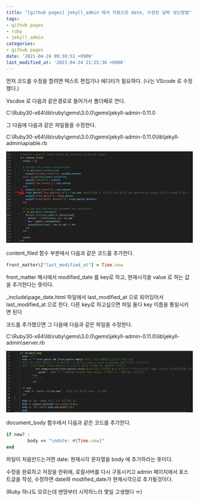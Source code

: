 ```yaml
---
title: "[github pages] jekyll_admin 에서 자동으로 date, 수정된 날짜 넣는방법"
tags:
- github pages
- ruby
- jekyll_admin
categories:
- github pages
date: '2021-04-24 09:38:51 +0900'
last_modified_at: '2021-04-24 21:25:36 +0900'
---
```


먼저 코드를 수정을 할려면 텍스트 편집기나 에디터가 필요하다.
(나는 VScode 로 수정했다.)


Vscdoe 로 다음과 같은경로로 들어가서 폴더째로 연다.

C:\Ruby30-x64\lib\ruby\gems\3.0.0\gems\jekyll-admin-0.11.0


그 다음에 다음과 같은 파일들을 수정한다.

C:\Ruby30-x64\lib\ruby\gems\3.0.0\gems\jekyll-admin-0.11.0\lib\jekyll-admin\apiable.rb


![date](/assets/image/posts_image/jekyll_admin_date/apiableRB.png)


content_filed 함수 부분에서 다음과 같은 코드를 추가한다.

```ruby
front_matter\["last_modified_at"] = Time.now
```

front_matter 해시에서 modified_date 를 key로 하고, 현재시각을 value 로 하는 값을 추가한다는 뜻이다.

\_include\page_date.html 파일에서 last_modified_at 으로 되어있어서 last_modified_at 으로 한다. 다른 key로 하고싶으면 파일 둘다 key 이름을 통일시키면 된다




코드를 추가했으면 그 다음에 다음과 같은 파일을 수정한다.

C:\Ruby30-x64\lib\ruby\gems\3.0.0\gems\jekyll-admin-0.11.0\lib\jekyll-admin\server.rb


![date](/assets/image/posts_image/jekyll_admin_date/serverRB.png)


document_body 함수에서 다음과 같은 코드를 추가한다.

```ruby
if new? :
		body << "\ndate: #{Time.now}"
end
```

파일이 처음만드는거면 date: 현재시각 문자열을 body 에 추가하라는 뜻이다.


수정을 완료하고 저장을 한뒤에, 로컬서버를 다시 구동시키고 admin 페이지에서 포스트글을 작성, 수정하면 date와 modified_date가 현재시각으로 추가될것이다.

(Ruby 하나도 모르는데 맨땅부터 시작하느라 몇일 고생했다 ㅠ)
